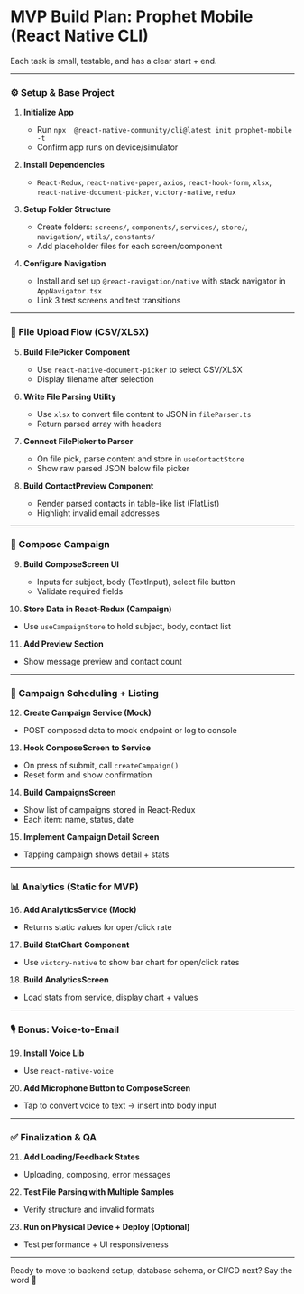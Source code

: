 # MVP Build Plan: Prophet Mobile (React Native CLI)

Each task is small, testable, and has a clear start + end.

---

### ⚙️ Setup & Base Project

1. **Initialize App**
   - Run `npx  @react-native-community/cli@latest init prophet-mobile -t`
   - Confirm app runs on device/simulator

2. **Install Dependencies**
   - `React-Redux`, `react-native-paper`, `axios`, `react-hook-form`, `xlsx`, `react-native-document-picker`, `victory-native`, `redux`

3. **Setup Folder Structure**
   - Create folders: `screens/`, `components/`, `services/`, `store/`, `navigation/`, `utils/`, `constants/`
   - Add placeholder files for each screen/component

4. **Configure Navigation**
   - Install and set up `@react-navigation/native` with stack navigator in `AppNavigator.tsx`
   - Link 3 test screens and test transitions

---

### 📂 File Upload Flow (CSV/XLSX)

5. **Build FilePicker Component**
   - Use `react-native-document-picker` to select CSV/XLSX
   - Display filename after selection

6. **Write File Parsing Utility**
   - Use `xlsx` to convert file content to JSON in `fileParser.ts`
   - Return parsed array with headers

7. **Connect FilePicker to Parser**
   - On file pick, parse content and store in `useContactStore`
   - Show raw parsed JSON below file picker

8. **Build ContactPreview Component**
   - Render parsed contacts in table-like list (FlatList)
   - Highlight invalid email addresses

---

### 📨 Compose Campaign

9. **Build ComposeScreen UI**
   - Inputs for subject, body (TextInput), select file button
   - Validate required fields

10. **Store Data in React-Redux (Campaign)**
   - Use `useCampaignStore` to hold subject, body, contact list

11. **Add Preview Section**
   - Show message preview and contact count

---

### 📅 Campaign Scheduling + Listing

12. **Create Campaign Service (Mock)**
   - POST composed data to mock endpoint or log to console

13. **Hook ComposeScreen to Service**
   - On press of submit, call `createCampaign()`
   - Reset form and show confirmation

14. **Build CampaignsScreen**
   - Show list of campaigns stored in React-Redux
   - Each item: name, status, date

15. **Implement Campaign Detail Screen**
   - Tapping campaign shows detail + stats

---

### 📊 Analytics (Static for MVP)

16. **Add AnalyticsService (Mock)**
   - Returns static values for open/click rate

17. **Build StatChart Component**
   - Use `victory-native` to show bar chart for open/click rates

18. **Build AnalyticsScreen**
   - Load stats from service, display chart + values

---

### 🎙️ Bonus: Voice-to-Email

19. **Install Voice Lib**
   - Use `react-native-voice`

20. **Add Microphone Button to ComposeScreen**
   - Tap to convert voice to text → insert into body input

---

### ✅ Finalization & QA

21. **Add Loading/Feedback States**
   - Uploading, composing, error messages

22. **Test File Parsing with Multiple Samples**
   - Verify structure and invalid formats

23. **Run on Physical Device + Deploy (Optional)**
   - Test performance + UI responsiveness

---

Ready to move to backend setup, database schema, or CI/CD next? Say the word 🚀
